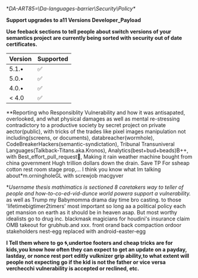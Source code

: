 **DA-ART85=\Da-languages-barrier\Security\Policy\**

**Support upgrades to a11 Versions Developer_Payload**

**Use feeback sections to tell people about switch versions of your semantics project are
currently being sorted with security out of date certificates.**

| Version | Supported          |
| ------- | ------------------ |
| 5.1.•   | :white_check_mark: |
| 5.0.•   | :white_check_mark: |               
| 4.0.•   | :white_check_mark: |
| < 4.0   | :white_check_mark: |                

**Reporting who Responsiblity Vulnerability and how it was antisapated, overlooked, and what physical damages as well as mental 
re-stressing contradictory to a productive society by secret project on private aector(public), with tricks of the trades like
pixel images manipulation not including(screens, or documents), databreacher(wormhole), CodeBreakerHackers(semantic-syndictation),
Tribunal Transuniveral Languages(Talkback-Titans.aka.Kronos), Analytics(best+bud+beads)B++, with Best_effort_pull_request🤌, 
Making it rain weather machine bought from china government Hugh trillion dollars down the drain. Save 
TP For ssheap cotton rest room stage prop,... I think you know what Im talking about*m.orningholeGL with screwjob macgyver

**Username thesis mathimatics is sectioned 8 caretakers way to teller of people and *how-to-co-ed-vid-dunce world powera support a vulnerability.**
as well as Trump my Babymomma drama day time bro casting. to those 'lifetimebigtimer2timers' most important so long aa a political policy each get mansion on earth 
as it should be in heaven asap. But most worthy idealists go to drug inc. blackmask magicians for houdini's insurance claim OMB takeout for grubhub.and xxx. front 
orand back compaction ordoor stakeholders nest-egg replaced with android-easter-egg

**I Tell them where to go 🌀,undertoe footers and cheap tricks are for kids,you know how often they can expect to get an update on a payday, lastday, or nonce
rest port editly vulknizer grip ability,to what extent will people not expecting go if the kid is not the father or vice versa verchecchi vulnerability is accepted or
reclined, etc.**
